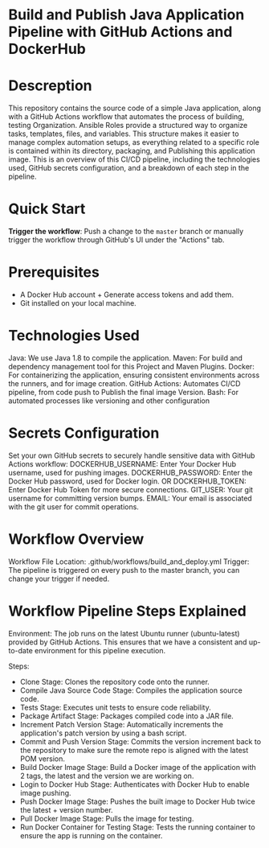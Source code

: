 # Build and Publish Java Application Pipeline with GitHub Actions and DockerHub




# Descreption 
This repository contains the source code of a simple Java application, along with a GitHub Actions workflow that automates the process of building, testing
Organization. Ansible Roles provide a structured way to organize tasks, templates, files, and variables. This structure makes it easier to manage complex automation setups, as everything related to a specific role is contained within its directory, packaging, and Publishing this application image.
This is an overview of this CI/CD pipeline, including the technologies used, GitHub secrets configuration, and a breakdown of each step in the pipeline.


# Quick Start
 **Trigger the workflow**: Push a change to the `master` branch or manually trigger the workflow through GitHub's UI under the "Actions" tab.


# Prerequisites
- A Docker Hub account + Generate access tokens and add them.
- Git installed on your local machine.


# Technologies Used 
Java: We use Java 1.8 to compile the application.
Maven: For build and dependency management tool for this Project and Maven Plugins.
Docker: For containerizing the application, ensuring consistent environments across the runners, and for image creation.
GitHub Actions: Automates CI/CD pipeline, from code push to Publish the final image Version.
Bash: For automated processes like versioning and other configuration



# Secrets Configuration
Set your own GitHub secrets to securely handle sensitive data with GitHub Actions workflow:
DOCKERHUB_USERNAME: Enter Your Docker Hub username, used for pushing images.
DOCKERHUB_PASSWORD: Enter the Docker Hub password, used for Docker login.
    OR
DOCKERHUB_TOKEN: Enter Docker Hub Token for more secure connections.
GIT_USER: Your git username for committing version bumps.
EMAIL: Your email is associated with the git user for commit operations.

# Workflow Overview

Workflow File Location: .github/workflows/build_and_deploy.yml
Trigger: The pipeline is triggered on every push to the master branch, you can change your trigger if needed.

# Workflow Pipeline Steps Explained 
Environment: The job runs on the latest Ubuntu runner (ubuntu-latest) provided by GitHub Actions. This ensures that we have a consistent and up-to-date environment for this pipeline execution.

Steps:
- Clone Stage: Clones the repository code onto the runner.
- Compile Java Source Code Stage: Compiles the application source code.
- Tests Stage: Executes unit tests to ensure code reliability.
- Package Artifact Stage: Packages compiled code into a JAR file.
- Increment Patch Version Stage: Automatically increments the application's patch version by using a bash script.
- Commit and Push Version Stage: Commits the version increment back to the repository to make sure the remote repo is aligned with the latest POM version.
- Build Docker Image Stage: Build a Docker image of the application with 2 tags, the latest and the version we are working on.
- Login to Docker Hub Stage: Authenticates with Docker Hub to enable image pushing.
- Push Docker Image Stage: Pushes the built image to Docker Hub twice the latest + version number.
- Pull Docker Image Stage: Pulls the image for testing.
- Run Docker Container for Testing Stage: Tests the running container to ensure the app is running on the container.


